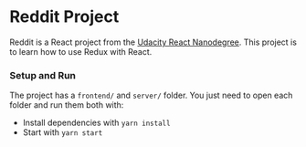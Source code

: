 
# Reddit Project

Reddit is a React project from the [Udacity React Nanodegree](https://www.udacity.com/course/react-nanodegree--nd019). This project is to learn how to use Redux with React.

### Setup and Run 

The project has a `frontend/` and `server/` folder. You just need to open each folder and run them both with:

* Install dependencies with `yarn install`
* Start with  `yarn start`

